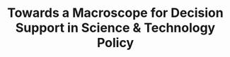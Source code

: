 ---
dateStart: 2006-07-12
dateEnd: 2006-07-12
title: "Towards a Macroscope for Decision Support in Science & Technology Policy"
venue: "Science of Science Policy Workshop"
organizer: "Katy Börner, Ann Carlson"
credit: "Places & Spaces"
city: Helsinki
state:
country: Finland
pdfLink:
venueImages:
 - sm: image01.sm.jpg
   lg: image01.lg.jpg
 - sm: image02.sm.jpg
   lg: image02.lg.jpg
 - sm: image03.sm.jpg
   lg: image03.lg.jpg
 - sm: image04.sm.jpg
   lg: image04.lg.jpg
---